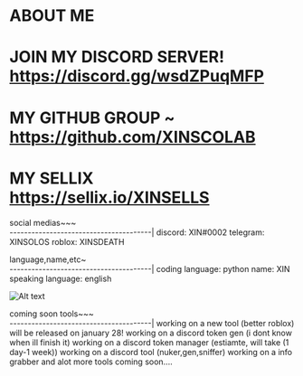 # ABOUT ME 
# JOIN MY DISCORD SERVER! https://discord.gg/wsdZPuqMFP
# MY GITHUB GROUP ~ https://github.com/XINSCOLAB
# MY SELLIX https://sellix.io/XINSELLS


social medias~~~  
---------------------------------------|
discord: XIN#0002
telegram: XINSOLOS
roblox: XINSDEATH


language,name,etc~   
---------------------------------------|
coding language: python
name: XIN
speaking language: english

![ Alt text](XIN.gif)


 coming soon tools~~~   
---------------------------------------|
working on a new tool (better roblox) will be released on january 28!
working on a discord token gen (i dont know when ill finish it)
working on a discord token manager (estiamte, will take (1 day-1 week))
working on a discord tool (nuker,gen,sniffer)
working on a info grabber
and alot more tools coming soon....







